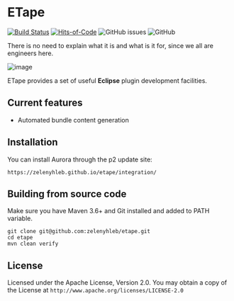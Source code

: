 # ETape
[![Build Status](https://github.com/zelenyhleb/etape/actions/workflows/ci.yml/badge.svg)](https://github.com/zelenyhleb/etape/actions)
[![Hits-of-Code](https://hitsofcode.com/github/zelenyhleb/etape?branch=main)](https://hitsofcode.com/github/zelenyhleb/etape/view?branch=main)
![GitHub issues](https://img.shields.io/github/issues/zelenyhleb/etape)
![GitHub](https://img.shields.io/github/license/zelenyhleb/etape)

There is no need to explain what it is and what is it for, since we all are engineers here.

![image](https://user-images.githubusercontent.com/15957500/206542106-a5484930-934a-4cb7-8623-231ed5d56f18.png)

ETape provides a set of useful **Eclipse** plugin development facilities.

## Current features

- Automated bundle content generation

## Installation

You can install Aurora through the p2 update site:

`https://zelenyhleb.github.io/etape/integration/`

## Building from source code

Make sure you have Maven 3.6+ and Git installed and added to PATH variable.

```
git clone git@github.com:zelenyhleb/etape.git
cd etape
mvn clean verify
```

## License

Licensed under the Apache License, Version 2.0. You may obtain a copy of the License at `http://www.apache.org/licenses/LICENSE-2.0`
